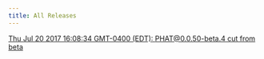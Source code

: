 ```yaml
---
title: All Releases
---
```

[Thu Jul 20 2017 16:08:34 GMT-0400 (EDT): PHAT@0.0.50-beta.4 cut from beta](https://chgibb.github.io/PHAT/releases/0.0.50-beta.4/index)